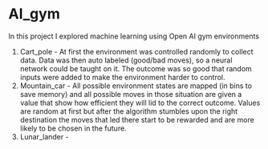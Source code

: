 # AI_gym

In this project I explored machine learning using Open AI gym environments

1. Cart_pole - At first the environment was controlled randomly to collect data. Data was then auto labeled (good/bad moves), so a neural network could be taught on it. The outcome was so good that random inputs were added to make the environment harder to control.
2. Mountain_car - All possible environment states are mapped (in bins to save memory) and all possible moves in those situation are given a value that show how efficient they will lid to the correct outcome. Values are random at first but after the algorithm stumbles upon the right destination the moves that led there start to be rewarded and are more likely to be chosen in the future.
3. Lunar_lander - 